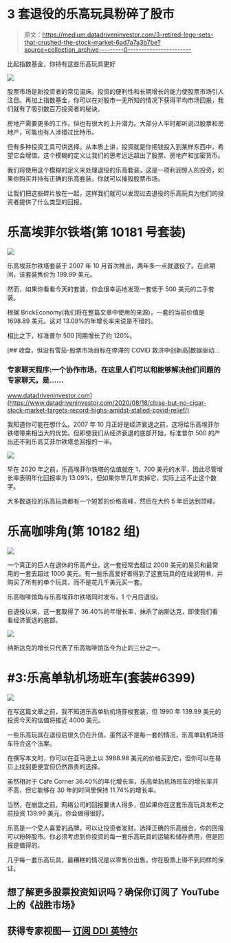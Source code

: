 # 3 套退役的乐高玩具粉碎了股市

> 原文：<https://medium.datadriveninvestor.com/3-retired-lego-sets-that-crushed-the-stock-market-6ad7a7a3b7be?source=collection_archive---------0----------------------->

比起指数基金，你持有这些乐高玩具更好

![](img/356903ba1d571f15a3db0b355ea1e9ef.png)

股票市场是新投资者的常见温床。投资的便利性和长期增长的能力使股票市场引人注目。再加上指数基金，你可以在对股市一无所知的情况下获得平均市场回报，我们就有了吸引数百万投资者的秘诀。

房地产需要更多的工作，但也有很大的上升潜力。大部分人平时都听说过股票和房地产，可能也有人涉猎过比特币。

但有多种投资工具可供选择。从本质上讲，投资就是你把钱投入到某样东西中，希望它会增值。这个模糊的定义让我们的思考远远超出了股票、房地产和加密货币。

我们将使用这个模糊的定义来处理退役的乐高套装，这是一项利润惊人的投资，如果你购买并持有正确的乐高套装，你就可以摧毁股票市场。

让我们把这些碎片放在一起，这样我们就可以发现过去退役的乐高玩具为他们的投资者提供了什么类型的回报。

# 乐高埃菲尔铁塔(第 10181 号套装)

![](img/6d140a80a7b75cbfac1021ad1c1ef259.png)

乐高埃菲尔铁塔套装于 2007 年 10 月首次推出，两年多一点就退役了。在此期间，该套装售价为 199.99 美元。

然而，如果你看看今天的套装，你会很幸运地发现一套低于 500 美元的二手套装。

根据 BrickEconomy(我们将在整篇文章中使用的来源)，一套的当前价值是 1698.89 美元。这对 13.09%的年增长率来说是不错的。

相比之下，标准普尔 500 同期增长了约 120%。

[](https://www.datadriveninvestor.com/2020/08/18/close-but-no-cigar-stock-market-targets-record-highs-amidst-stalled-covid-relief/) [## 收盘，但没有雪茄-股票市场目标在停滞的 COVID 救济中创新高|数据驱动…

### 专家聊天程序:一个协作市场，在这里人们可以和能够解决他们问题的专家聊天。是……

www.datadriveninvestor.com](https://www.datadriveninvestor.com/2020/08/18/close-but-no-cigar-stock-market-targets-record-highs-amidst-stalled-covid-relief/) 

我知道你可能在想什么。2007 年 10 月正好是经济衰退之前，这将给乐高埃菲尔铁塔带来相当大的优势。但即使我们从经济衰退的底部开始，标准普尔 500 的产出还不到乐高艾菲尔铁塔总回报的一半。

![](img/7e7760b6059320182e66209067351c53.png)

早在 2020 年之前，乐高埃菲尔铁塔的估值就在 1，700 美元的水平，因此尽管增长率表明年化回报率为 13.09%，但如果你早几年卖掉它，实际上远不止这个数字。

大多数退役的乐高玩具都有一个短暂的价格高峰，然后在大约 5 年后达到顶峰。

# 乐高咖啡角(第 10182 组)

![](img/9bf0dfc9aead1e2ba7c83fc4a28aab47.png)

一个真正的巨人在退休的乐高产业，这一套经常去超过 2000 美元的易贝和最常用的一套去超过 1000 美元。有一些乐高爱好者得到了这套玩具的在线说明书，并购买了所有的单个玩具，而不是花几千美元买一套。

乐高咖啡馆角与乐高埃菲尔铁塔同时发布，1 个月后退役。

自退役以来，这一套取得了 36.40%的年增长率，抹杀了纳斯达克，即使我们看看经济衰退的底部。

![](img/0d566de912d684680d7599eca6e1190a.png)

纳斯达克的增长只代表了乐高咖啡馆迄今为止的三分之一。

# #3:乐高单轨机场班车(套装#6399)

![](img/6f3a5dbec637b8ca973bf81e5ecf3e5b.png)

在写这篇文章之前，我不知道乐高单轨机场穿梭套装，但 1990 年 139.99 美元的投资今天的估值将接近 4000 美元。

一些乐高玩具在退役后很久仍在升值。虽然这不是每一套的情况，乐高单轨机场班车符合这个法案。

在撰写本文时，你可以在亚马逊上以 3988.98 美元的价格买到它，但你可以在易贝上找到更便宜但仍然昂贵的选择。

虽然相对于 Cafe Corner 36.40%的年化增长率，乐高单轨机场班车的增长率并不高，但它能够在 30 年的时间里保持 11.74%的增长率。

当然，在崩盘之前，网络公司的回报要诱人得多，但如果你在这套乐高玩具发布之前投资 139.99 美元，你会做得很好。

乐高是一个受人喜爱的品牌，可以让投资者发财。选择正确的乐高组合，你的回报可以粉碎股市。你必须考虑到你投资的每一套乐高玩具的运输和储存费用，但是回报是值得的。

几乎每一套乐高玩具，最糟糕的情况是以零售价出售。你在股票上得不到同样的保证。

## 想了解更多股票投资知识吗？确保你订阅了 YouTube 上的《战胜市场》

## 获得专家视图— [订阅 DDI 英特尔](https://datadriveninvestor.com/ddi-intel)